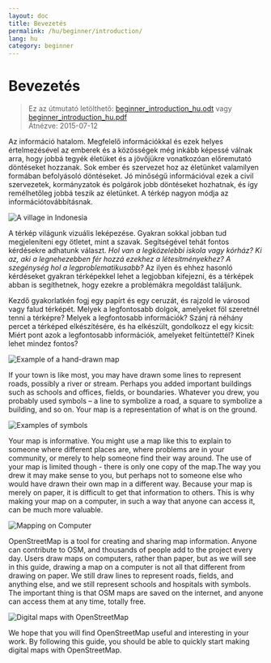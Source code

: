 ```yaml
---
layout: doc
title: Bevezetés
permalink: /hu/beginner/introduction/
lang: hu
category: beginner
---
```


Bevezetés
============

> Ez az útmutató letölthető: [beginner_introduction_hu.odt](/files/beginner_introduction_hu.odt) vagy [beginner_introduction_hu.pdf](/files/beginner_introduction_hu.pdf)  
> Átnézve: 2015-07-12  

Az információ hatalom. Megfelelő információkkal és ezek helyes
értelmezésével az emberek és a közösségek még inkább képessé válnak arra, hogy jobbá tegyék
életüket és a jövőjükre vonatkozóan előremutató döntéseket hozzanak. Sok
ember és szervezet hoz az életünket valamilyen formában befolyásoló döntéseket. Jó
minőségű információval ezek a civil szervezetek, kormányzatok és polgárok jobb
döntéseket hozhatnak, és így remélhetőleg jobbá teszik az életünket. A térkép nagyon módja
az információtovábbításnak. 

![A village in Indonesia][]

A térkép világunk vizuális leképezése. Gyakran 
sokkal jobban tud megjeleníteni egy ötletet, mint a szavak. Segítségével tehát
fontos kérdésekre adhatunk választ. *Hol van a legközelebbi iskola vagy kórház? Ki
az, aki a legnehezebben fér hozzá ezekhez a létesítményekhez? A szegénység hol
a legproblematikusabb?* Az ilyen és ehhez hasonló kérdéseket gyakran térképekkel lehet a legjobban kifejezni,
és a térképek abban is segíthetnek, hogy ezekre a problémákra megoldást találjunk. 

Kezdő gyakorlatkén fogj egy papírt és egy ceruzát, és rajzold le városod vagy falud térképét. Melyek
a legfontosabb dolgok, amelyeket föl szeretnél tenni a térképre? Melyek a legfontosabb
információk? Szánj rá néhány percet a térképed elkészítésére, és ha
elkészült, gondolkozz el egy kicsit: Miért pont azok a legfontosabb információk, amelyeket feltüntettél?
Kinek lehet mindez fontos?

![Example of a hand-drawn map][]

If your town is like most, you may have drawn some lines to represent
roads, possibly a river or stream. Perhaps you added important buildings
such as schools and offices, fields, or boundaries. Whatever you drew,
you probably used symbols – a line to symbolize a road, a square to
symbolize a building, and so on. Your map is a representation of what is
on the ground.

![Examples of symbols][]

Your map is informative. You might use a map like this to explain to
someone where different places are, where problems are in your
community, or merely to help someone find their way around. The use of
your map is limited though - there is only one copy of the map.The
way you drew it may make sense to you, but perhaps not to someone else
who would have drawn their own map in a different way. Because your map
is merely on paper, it is difficult to get that information to others.
This is why making your map on a computer, in such a way that anyone can
access it, can be much more valuable. 

![Mapping on Computer][]

OpenStreetMap is a tool for creating and sharing map information. 
Anyone can contribute to OSM, and thousands of people add to the project 
every day. Users draw maps on computers, rather than paper, but as we 
will see in this guide, drawing a map on a computer is not all that 
different from drawing on paper. We still draw lines to represent roads,
fields, and anything else, and we still represent schools and hospitals 
with symbols. The important thing is that OSM maps are saved on the 
internet, and anyone can access them at any time, totally free.

![Digital maps with OpenStreetMap][]

We hope that you will find OpenStreetMap useful and interesting in your
work. By following this guide, you should be able to quickly start
making digital maps with OpenStreetMap.


[A village in Indonesia]: /images/beginner/village-in-indonesia.png
[Example of a hand-drawn map]: /images/beginner/hand-drawn-map.png
[Examples of symbols]: /images/beginner/examples-of-symbols.png
[Mapping on Computer]: /images/beginner/mapping-on-computer.png
[Digital maps with OpenStreetMap]: /images/beginner/digital-maps-with-osm.png